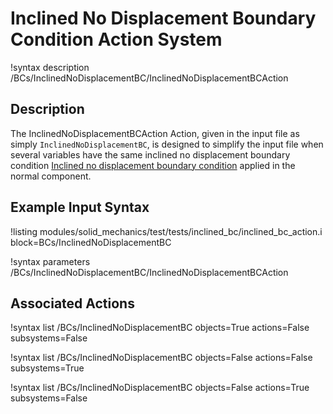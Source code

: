 # Inclined No Displacement Boundary Condition Action System

!syntax description /BCs/InclinedNoDisplacementBC/InclinedNoDisplacementBCAction

## Description

The InclinedNoDisplacementBCAction Action, given in the input file as simply `InclinedNoDisplacementBC`, is designed to simplify the input file when several variables have the same inclined no displacement boundary condition [Inclined no displacement boundary condition](PenaltyInclinedNoDisplacementBC.md)  applied in the normal component.

## Example Input Syntax

!listing modules/solid_mechanics/test/tests/inclined_bc/inclined_bc_action.i block=BCs/InclinedNoDisplacementBC

!syntax parameters /BCs/InclinedNoDisplacementBC/InclinedNoDisplacementBCAction

## Associated Actions

!syntax list /BCs/InclinedNoDisplacementBC objects=True actions=False subsystems=False

!syntax list /BCs/InclinedNoDisplacementBC objects=False actions=False subsystems=True

!syntax list /BCs/InclinedNoDisplacementBC objects=False actions=True subsystems=False
